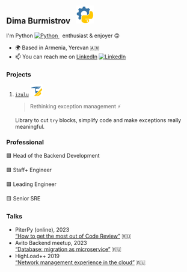 ## Dima Burmistrov &nbsp; <img src="/logo/pyctrl/sp_logo_512.png" alt="My logo" width="48"/>

I'm Python
<a href="https://www.python.org/" target="_blank" rel="noreferrer">
<img src="https://raw.githubusercontent.com/danielcranney/readme-generator/main/public/icons/skills/python-colored.svg" width="14" height="14" alt="Python" />
</a>
&nbsp; enthusiast & enjoyer :upside_down_face:

- 🌍 Based in Armenia, Yerevan :armenia:
- 📫 You can reach me on [LinkedIn](https://www.linkedin.com/in/dimaburmistrov/)
  <a href="https://www.linkedin.com/in/dimaburmistrov/" target="_blank" rel="noreferrer">
  <img src="https://raw.githubusercontent.com/danielcranney/readme-generator/main/public/icons/socials/linkedin.svg" width="14" height="14" alt="LinkedIn" />
  </a>


### Projects

1. [`izulu`](https://github.com/pyctrl/izulu) <img src="/logo/izulu/izulu_logo_512.png" alt="izulu logo" width="32"/>

   > Rethinking exception management :zap:
   
   Library to cut `try` blocks, simplify code and make exceptions really meaningful.


### Professional

:green_square: Head of the Backend Development

:green_square: Staff+ Engineer

:green_square: Leading Engineer

:yellow_square: Senior SRE


### Talks

* PiterPy (online), 2023</br>[“How to get the most out of Code Review”](https://piterpy.com/archive/2023/talks/e417cb0614b548afa012624a4a0a6514/) :ru:
* Avito Backend meetup, 2023</br>[“Database: migration as microservice”](https://www.youtube.com/watch?v=cdCWZVf4IMo) :ru:
* HighLoad++ 2019</br>[“Network management experience in the cloud”](https://highload.ru/moscow/2019/abstracts/6212) :ru:


<!--
Here are some ideas to get you started:

- 🔭 I’m currently working on ...
- 🌱 I’m currently learning ...
- 👯 I’m looking to collaborate on ...
- 🤔 I’m looking for help with ...
- 💬 Ask me about ...
- 📫 How to reach me: ...
- 😄 Pronouns: ...
- ⚡ Fun fact: ...
-->
